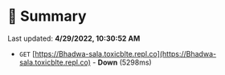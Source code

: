 # 📖 Summary
Last updated: **4/29/2022, 10:30:52 AM**

- `GET` [https://Bhadwa-sala.toxicblte.repl.co](https://Bhadwa-sala.toxicblte.repl.co) - **Down** (5298ms)
